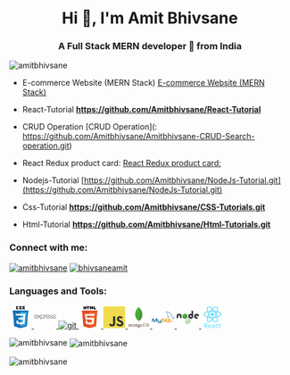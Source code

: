 <h1 align="center">Hi 👋, I'm Amit Bhivsane</h1>
<h3 align="center">A Full Stack MERN developer 🎯 from India</h3>

<p align="left"> <img src="https://komarev.com/ghpvc/?username=amitbhivsane&label=Profile%20views&color=0e75b6&style=flat" alt="amitbhivsane" /> </p>

- E-commerce Website (MERN Stack) [E-commerce Website (MERN Stack)](https://github.com/Amitbhivsane/MERN-Ecommerce-.git)

- React-Tutorial **https://github.com/Amitbhivsane/React-Tutorial**

- CRUD Operation [CRUD Operation](: https://github.com/Amitbhivsane/Amitbhivsane-CRUD-Search-operation.git)

- React Redux product card: [React Redux product card:](https://github.com/Amitbhivsane/Shopping-Cart-React-Redux-ToolKit.git)

- Nodejs-Tutorial [https://github.com/Amitbhivsane/NodeJs-Tutorial.git](https://github.com/Amitbhivsane/NodeJs-Tutorial.git)

- Css-Tutorial **https://github.com/Amitbhivsane/CSS-Tutorials.git**

- Html-Tutorial **https://github.com/Amitbhivsane/Html-Tutorials.git**

<h3 align="left">Connect with me:</h3>
<p align="left">
<a href="https://linkedin.com/in/amitbhivsane" target="blank"><img align="center" src="https://raw.githubusercontent.com/rahuldkjain/github-profile-readme-generator/master/src/images/icons/Social/linked-in-alt.svg" alt="amitbhivsane" height="30" width="40" /></a>
<a href="https://instagram.com/bhivsaneamit" target="blank"><img align="center" src="https://raw.githubusercontent.com/rahuldkjain/github-profile-readme-generator/master/src/images/icons/Social/instagram.svg" alt="bhivsaneamit" height="30" width="40" /></a>
</p>

<h3 align="left">Languages and Tools:</h3>
<p align="left"> <a href="https://www.w3schools.com/css/" target="_blank" rel="noreferrer"> <img src="https://raw.githubusercontent.com/devicons/devicon/master/icons/css3/css3-original-wordmark.svg" alt="css3" width="40" height="40"/> </a> <a href="https://expressjs.com" target="_blank" rel="noreferrer"> <img src="https://raw.githubusercontent.com/devicons/devicon/master/icons/express/express-original-wordmark.svg" alt="express" width="40" height="40"/> </a> <a href="https://git-scm.com/" target="_blank" rel="noreferrer"> <img src="https://www.vectorlogo.zone/logos/git-scm/git-scm-icon.svg" alt="git" width="40" height="40"/> </a> <a href="https://www.w3.org/html/" target="_blank" rel="noreferrer"> <img src="https://raw.githubusercontent.com/devicons/devicon/master/icons/html5/html5-original-wordmark.svg" alt="html5" width="40" height="40"/> </a> <a href="https://developer.mozilla.org/en-US/docs/Web/JavaScript" target="_blank" rel="noreferrer"> <img src="https://raw.githubusercontent.com/devicons/devicon/master/icons/javascript/javascript-original.svg" alt="javascript" width="40" height="40"/> </a> <a href="https://www.mongodb.com/" target="_blank" rel="noreferrer"> <img src="https://raw.githubusercontent.com/devicons/devicon/master/icons/mongodb/mongodb-original-wordmark.svg" alt="mongodb" width="40" height="40"/> </a> <a href="https://www.mysql.com/" target="_blank" rel="noreferrer"> <img src="https://raw.githubusercontent.com/devicons/devicon/master/icons/mysql/mysql-original-wordmark.svg" alt="mysql" width="40" height="40"/> </a> <a href="https://nodejs.org" target="_blank" rel="noreferrer"> <img src="https://raw.githubusercontent.com/devicons/devicon/master/icons/nodejs/nodejs-original-wordmark.svg" alt="nodejs" width="40" height="40"/> </a> <a href="https://reactjs.org/" target="_blank" rel="noreferrer"> <img src="https://raw.githubusercontent.com/devicons/devicon/master/icons/react/react-original-wordmark.svg" alt="react" width="40" height="40"/> </a> </p>

<p><img align="left" src="https://github-readme-stats.vercel.app/api/top-langs?username=amitbhivsane&show_icons=true&locale=en&layout=compact" alt="amitbhivsane" /></p>

<p>&nbsp;<img align="center" src="https://github-readme-stats.vercel.app/api?username=amitbhivsane&show_icons=true&locale=en" alt="amitbhivsane" /></p>

<p><img align="center" src="https://github-readme-streak-stats.herokuapp.com/?user=amitbhivsane&" alt="amitbhivsane" /></p>
